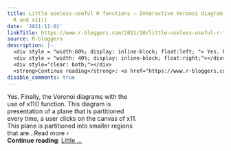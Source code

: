 ```yaml
---
title: Little useless-useful R functions – Interactive Voronoi diagram generator using
  R and x11()
date: '2021-11-01'
linkTitle: https://www.r-bloggers.com/2021/10/little-useless-useful-r-functions-interactive-voronoi-diagram-generator-using-r-and-x11/
source: R-bloggers
description: |-
  <div style = "width:60%; display: inline-block; float:left; "> Yes. Finally, the Voronoi diagrams with the use of x11() function. This diagram is presentation of a plane that is partitioned every time, a user clicks on the canvas of x11. This plane is partitioned into smaller regions that are…Read more ›</div>
  <div style = "width: 40%; display: inline-block; float:right;"></div>
  <div style="clear: both;"></div>
  <strong>Continue reading</strong>: <a href="https://www.r-bloggers.com/2021/10/little-useless-useful-r-functions-interactive-voronoi-diagram-generator-using-r-and-x11/">Little ...
disable_comments: true
---
```

<div style = "width:60%; display: inline-block; float:left; "> Yes. Finally, the Voronoi diagrams with the use of x11() function. This diagram is presentation of a plane that is partitioned every time, a user clicks on the canvas of x11. This plane is partitioned into smaller regions that are…Read more ›</div>
<div style = "width: 40%; display: inline-block; float:right;"></div>
<div style="clear: both;"></div>
<strong>Continue reading</strong>: <a href="https://www.r-bloggers.com/2021/10/little-useless-useful-r-functions-interactive-voronoi-diagram-generator-using-r-and-x11/">Little ...